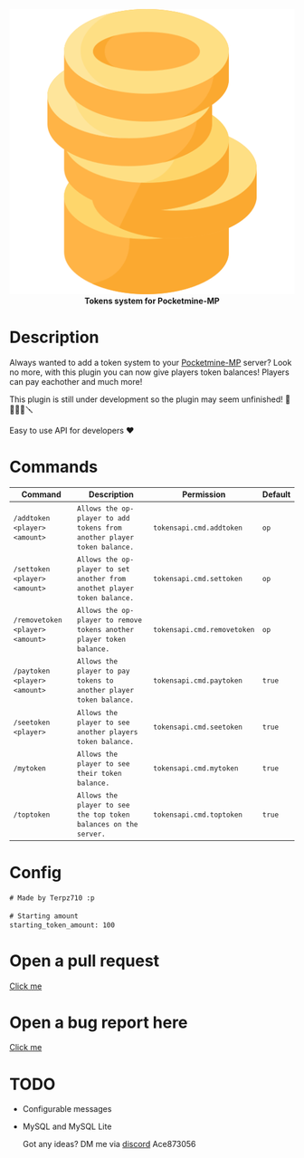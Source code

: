 <p align="center">
    <a href="https://github.com/Terpz710/TokensAPI"><img src="https://github.com/Terpz710/TokensAPI/blob/main/icon.png"></img></a><br>
    <b>Tokens system for Pocketmine-MP</b>

# Description

Always wanted to add a token system to your [Pocketmine-MP](https://github.com/pmmp/PocketMine-MP) server? Look no more, with this plugin you can now give players token balances! Players can pay eachother and much more!

This plugin is still under development so the plugin may seem unfinished! 🔨🧱🔧🚧🪛

Easy to use API for developers ❤️

# Commands
| Command                                   | Description                                                                   | Permission                                    | Default    |
|-------------------------------------------|-------------------------------------------------------------------------------|-----------------------------------------------|------------|
| ```/addtoken <player> <amount>```         | ```Allows the op-player to add tokens from another player token balance.```   | ```tokensapi.cmd.addtoken```                  | ```op```   |
| ```/settoken <player> <amount>```         | ```Allows the op-player to set another from anothet player token balance.```  | ```tokensapi.cmd.settoken```                  | ```op```   |
| ```/removetoken <player> <amount>```      | ```Allows the op-player to remove tokens another player token balance.```     | ```tokensapi.cmd.removetoken```               | ```op```   |
| ```/paytoken <player> <amount>```         | ```Allows the player to pay tokens to another player token balance.```        | ```tokensapi.cmd.paytoken```                  | ```true``` |
| ```/seetoken <player>```                  | ```Allows the player to see another players token balance.```                 | ```tokensapi.cmd.seetoken```                  | ```true``` |
| ```/mytoken```                            | ```Allows the player to see their token balance.```                           | ```tokensapi.cmd.mytoken```                   | ```true``` |
| ```/toptoken```                           | ```Allows the player to see the top token balances on the server.```          | ```tokensapi.cmd.toptoken```                  | ```true``` |

# Config

```
# Made by Terpz710 :p

# Starting amount
starting_token_amount: 100
```

# Open a pull request

[Click me](https://github.com/Terpz710/TokensAPI/pulls)

# Open a bug report here

[Click me](https://github.com/Terpz710/TokensAPI/issues/new)

# TODO

* Configurable messages 
* MySQL and MySQL Lite

  Got any ideas? DM me via [discord](https://discord.gg/eQpvm8Zj) Ace873056
